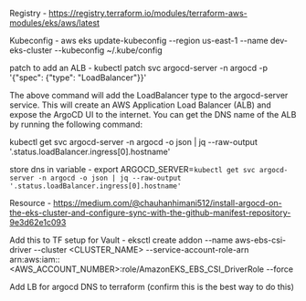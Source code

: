 Registry - https://registry.terraform.io/modules/terraform-aws-modules/eks/aws/latest

Kubeconfig - aws eks update-kubeconfig --region us-east-1 --name dev-eks-cluster --kubeconfig ~/.kube/config

patch to add an ALB - kubectl patch svc argocd-server -n argocd -p '{"spec": {"type": "LoadBalancer"}}'

The above command will add the LoadBalancer type to the argocd-server service. This will create an AWS Application Load Balancer (ALB) and expose the ArgoCD UI to the internet. You can get the DNS name of the ALB by running the following command:

kubectl get svc argocd-server -n argocd -o json | jq --raw-output '.status.loadBalancer.ingress[0].hostname'

store dns in variable - export ARGOCD_SERVER=`kubectl get svc argocd-server -n argocd -o json | jq --raw-output '.status.loadBalancer.ingress[0].hostname'`

Resource - https://medium.com/@chauhanhimani512/install-argocd-on-the-eks-cluster-and-configure-sync-with-the-github-manifest-repository-9e3d62e1c093


Add this to TF setup for Vault - 
eksctl create addon --name aws-ebs-csi-driver --cluster <CLUSTER_NAME> --service-account-role-arn arn:aws:iam::<AWS_ACCOUNT_NUMBER>:role/AmazonEKS_EBS_CSI_DriverRole --force

Add LB for argocd DNS to terraform (confirm this is the best way to do this)
